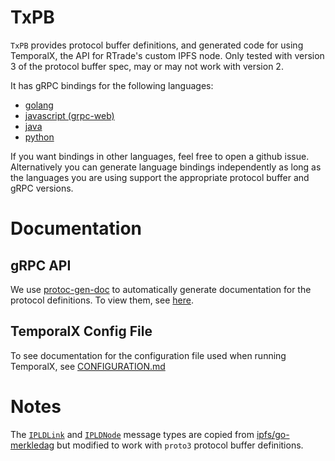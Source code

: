 # TxPB

`TxPB` provides protocol buffer definitions, and generated code for using TemporalX, the API for RTrade's custom IPFS node. Only tested with version 3 of the protocol buffer spec, may or may not work with version 2.

It has gRPC bindings for the following languages:

* [golang](./go)
* [javascript (grpc-web)](./js)
* [java](./java/pb)
* [python](./py)

If you want bindings in other languages, feel free to open a github issue. Alternatively you can generate language bindings independently as long as the languages you are using support the appropriate protocol buffer and gRPC versions.

# Documentation

## gRPC API

We use [protoc-gen-doc](https://github.com/pseudomuto/protoc-gen-doc) to automatically generate documentation for the protocol definitions. To view them, see [here](https://rtradeltd.github.io/TxPB/doc/index.html). 

## TemporalX Config File

To see documentation for the configuration file used when running TemporalX, see [CONFIGURATION.md](doc/CONFIGURATION.md)

# Notes

The [`IPLDLink`](https://github.com/RTradeLtd/TxPB/blob/master/dag.proto#L106) and [`IPLDNode`](https://github.com/RTradeLtd/TxPB/blob/69898da501880e8f7f83b1ba0bdeb3ea7367a53f/dag.proto#L116) message types are copied from [ipfs/go-merkledag](https://github.com/ipfs/go-merkledag/blob/master/pb/merkledag.proto) but modified to work with `proto3` protocol buffer definitions. 
